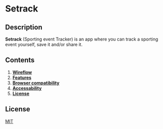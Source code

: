 # Setrack

## Description

**Setrack** (Sporting event Tracker) is an app where you can track a sporting event yourself, save it and/or share it.

## Contents

1. [**Wireflow**](#wireflow)
2. [**Features**](#features)
3. [**Browser compatibility**](#browser-compatibility)
4. [**Accessability**](#accessability)
5. [**License**](#license)

## License

[MIT]()
